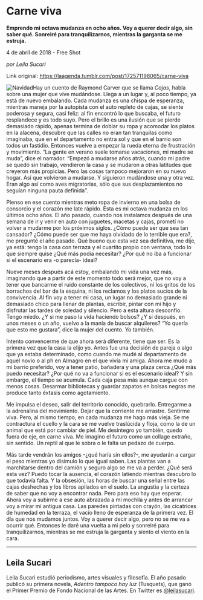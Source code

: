 # Carne viva

**Emprendo mi octava mudanza en ocho años. Voy a querer decir algo, sin saber qué. Sonreiré para tranquilizarnos, mientras la garganta se me estruja.**

4 de abril de 2018 - Free Shot

_por Leila Sucari_

Link original: https://laagenda.tumblr.com/post/172571198065/carne-viva

![Navidad](https://64.media.tumblr.com/608cfb09244323418f3961d154c35e95/tumblr_inline_pjzt1piGPI1t6q87u_500.jpg)Hay un cuento de Raymond Carver que se llama *Cajas*, habla sobre una mujer que vive mudándose. Llega a un lugar y, al poco tiempo, ya está de nuevo embalando. Cada mudanza es una chispa de esperanza, mientras maneja por la autopista con el auto repleto de cajas, se siente poderosa y segura, casi feliz: al fin encontró lo que buscaba, el futuro resplandece y es todo suyo. Pero el brillo es una ilusión que se pierde demasiado rápido, apenas termina de doblar su ropa y acomodar los platos en la alacena, descubre que las calles no eran tan tranquilas como imaginaba, que en el departamento no entra sol y que en el barrio son todos un fastidio. Entonces vuelve a empezar la rueda eterna de frustración y movimiento. “La gente en verano suele tomarse vacaciones, mi madre se muda”, dice el narrador. “Empezó a mudarse años atrás, cuando mi padre se quedó sin trabajo, vendieron la casa y se mudaron a otras latitudes que creyeron más propicias. Pero las cosas tampoco mejoraron en su nuevo hogar. Así que volvieron a mudarse. Y siguieron mudándose una y otra vez. Eran algo así como aves migratorias, sólo que sus desplazamientos no seguían ninguna pauta definida”.

Pienso en ese cuento mientras meto ropa de invierno en una bolsa de consorcio y el corazón me late rápido. Esta es mi octava mudanza en los últimos ocho años. El año pasado, cuando nos instalamos después de una semana de ir y venir en auto con juguetes, macetas y cajas, prometí no volver a mudarme por los próximos siglos. ¿Cómo puede ser que sea tan cansador? ¿Cómo puede ser que me haya olvidado de lo terrible que era?, me pregunté el año pasado. Qué bueno que esta vez sea definitiva, me dije, ya está: tengo la casa con terraza y el cuartito propio con ventana, todo lo que siempre quise ¿Qué más podía necesitar? ¿Por qué no iba a funcionar si el escenario era -o parecía- ideal?

Nueve meses después acá estoy, embalando mi vida una vez más, imaginando que a partir de este momento todo será mejor, que no voy a tener que bancarme el ruido constante de los colectivos, ni los gritos de los borrachos del bar de la esquina, ni los reclamos y los platos sucios de la convivencia. Al fin voy a tener mi casa, un lugar no demasiado grande ni demasiado chico para llenar de plantas, escribir, pintar con mi hijo y disfrutar las tardes de soledad y silencio. Pero a esta altura desconfío. Tengo miedo. ¿Y si me paso la vida haciendo bolsos? ¿Y si después, en unos meses o un año, vuelvo a la manía de buscar alquileres? “Yo quería que esto me gustara”, dice la mujer del cuento. Yo también.

Intento convencerme de que ahora será diferente, tiene que ser. Es la primera vez que la casa la elijo yo. Antes fue una decisión de pareja o algo que ya estaba determinado, como cuando me mudé al departamento de aquel novio o al ph en Almagro en el que vivía mi amiga. Ahora me mudo a mi barrio preferido, voy a tener patio, bañadera y una plaza cerca ¿Qué más puedo necesitar? ¿Por qué no va a funcionar si es el escenario ideal? Y sin embargo, el tiempo se acumula. Cada caja pesa más aunque cargue con menos cosas. Desarmar bibliotecas y guardar zapatos en bolsas negras me produce tanto éxtasis como agotamiento.

Me impulsa el deseo, salir del territorio conocido, quebrarlo. Entregarme a la adrenalina del movimiento. Dejar que la corriente me arrastre. Sentirme viva. Pero, al mismo tiempo, en cada mudanza me hago más vieja. Se me contractura el cuello y la cara se me vuelve traslúcida y floja, como la de un animal que está por cambiar de piel. Me desintegro yo también, quedo fuera de eje, en carne viva. Me imagino el futuro como un collage extraño, sin sentido. Un reptil al que le sobra o le falta un pedazo de cuerpo.

Más tarde vendrán los amigos -¿qué haría sin ellos?-, me ayudarán a cargar el peso mientras yo disimulo lo que igual saben. Las plantas van a marchitarse dentro del camión y seguro algo se me va a perder. ¿Qué será esta vez? Puedo tocar la ausencia, el corazón latiendo mientras descubro lo que todavía falta. Y la obsesión, las horas de buscar una señal entre las cajas deshechas y los libros apilados en el suelo. La angustia y la certeza de saber que no voy a encontrar nada. Pero para eso hay que esperar. Ahora voy a subirme a ese auto abrazada a mi mochila y antes de arrancar voy a mirar mi antigua casa. Las paredes pintadas con crayón, las cicatrices de humedad en la terraza, el vacío lleno de esperanza de la primera vez. El día que nos mudamos juntos. Voy a querer decir algo, pero no se me va a ocurrir qué. Entonces le daré una vuelta a mi pelo y sonreiré para tranquilizarnos, mientras se me estruja la garganta y siento el viento en la cara.

  


---

 Leila Sucari
-------------

 Leila Sucari estudió periodismo, artes visuales y filosofía. El año pasado publicó su primera novela, *Adentro tampoco hay luz* (Tusquets), que ganó el Primer Premio de Fondo Nacional de las Artes. En Twitter es [@leilasucari](https://twitter.com/leilasucari). 

